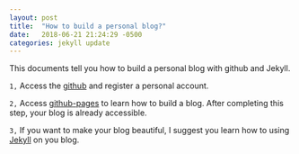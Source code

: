 ```yaml
---
layout: post
title:  "How to build a personal blog?"
date:   2018-06-21 21:24:29 -0500
categories: jekyll update
---
```

This documents tell you how to build a personal blog with github and Jekyll.

`1,` Access the [github] and register a personal account.

`2,` Access [github-pages] to learn how to build a blog. After completing this step, your blog is already accessible.

`3,` If you want to make your blog beautiful, I suggest you learn how to using [Jekyll] on you blog.

[github]: https://github.com/
[github-pages]:  https://pages.github.com/
[Jekyll]: https://help.github.com/articles/using-jekyll-as-a-static-site-generator-with-github-pages/

